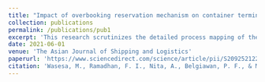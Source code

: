 ```yaml
---
title: "Impact of overbooking reservation mechanism on container terminal’s operational performance and greenhouse gas emissions"
collection: publications
permalink: /publications/pub1
excerpt: 'This research scrutinizes the detailed process mapping of the existing reservation mechanism, proposes an ORM, and conducts agent-based simulations to evaluate the ORM's performance against the regular and go-show reservation mechanisms at different levels of no-shows and working occupancies.'
date: 2021-06-01
venue: 'The Asian Journal of Shipping and Logistics'
paperurl: 'https://www.sciencedirect.com/science/article/pii/S209252122100002X'
citation: 'Wasesa, M., Ramadhan, F. I., Nita, A., Belgiawan, P. F., & Mayangsari, L. (2021). Impact of overbooking reservation mechanism on container terminal’s operational performance and greenhouse gas emissions. The Asian Journal of Shipping and Logistics, 37(2), 140-148.'
---
```

